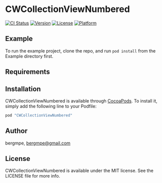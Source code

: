 # CWCollectionViewNumbered

[![CI Status](http://img.shields.io/travis/bergmpe/CWCollectionViewNumbered.svg?style=flat)](https://travis-ci.org/bergmpe/CWCollectionViewNumbered)
[![Version](https://img.shields.io/cocoapods/v/CWCollectionViewNumbered.svg?style=flat)](http://cocoapods.org/pods/CWCollectionViewNumbered)
[![License](https://img.shields.io/cocoapods/l/CWCollectionViewNumbered.svg?style=flat)](http://cocoapods.org/pods/CWCollectionViewNumbered)
[![Platform](https://img.shields.io/cocoapods/p/CWCollectionViewNumbered.svg?style=flat)](http://cocoapods.org/pods/CWCollectionViewNumbered)

## Example

To run the example project, clone the repo, and run `pod install` from the Example directory first.

## Requirements

## Installation

CWCollectionViewNumbered is available through [CocoaPods](http://cocoapods.org). To install
it, simply add the following line to your Podfile:

```ruby
pod "CWCollectionViewNumbered"
```

## Author

bergmpe, bergmpe@gmail.com

## License

CWCollectionViewNumbered is available under the MIT license. See the LICENSE file for more info.
